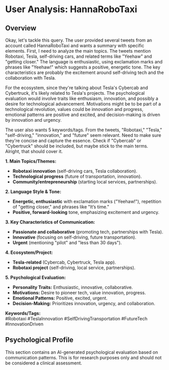 # User Analysis: HannaRoboTaxi

## Overview

<think>
Okay, let's tackle this query. The user provided several tweets from an account called HannaRoboTaxi and wants a summary with specific elements. First, I need to analyze the main topics. The tweets mention Robotaxi, Tesla, self-driving cars, and related terms like "Yeehaw" and "getting closer." The language is enthusiastic, using exclamation marks and phrases like "Yeehaw!" which suggests a positive, energetic tone. The key characteristics are probably the excitement around self-driving tech and the collaboration with Tesla.

For the ecosystem, since they're talking about Tesla's Cybercab and Cybertruck, it's likely related to Tesla's projects. The psychological evaluation would involve traits like enthusiasm, innovation, and possibly a desire for technological advancement. Motivations might be to be part of a technological revolution, values could be innovation and progress, emotional patterns are positive and excited, and decision-making is driven by innovation and urgency.

The user also wants 5 keywords/tags. From the tweets, "Robotaxi," "Tesla," "self-driving," "innovation," and "future" seem relevant. Need to make sure they're concise and capture the essence. Check if "Cybercab" or "Cybertruck" should be included, but maybe stick to the main terms. Alright, that should cover it.
</think>

**1. Main Topics/Themes:**  
- **Robotaxi innovation** (self-driving cars, Tesla collaboration).  
- **Technological progress** (future of transportation, innovation).  
- **Community/entrepreneurship** (starting local services, partnerships).  

**2. Language Style & Tone:**  
- **Energetic, enthusiastic** with exclamation marks ("Yeehaw!"), repetition of "getting closer," and phrases like "It’s time."  
- **Positive, forward-looking** tone, emphasizing excitement and urgency.  

**3. Key Characteristics of Communication:**  
- **Passionate and collaborative** (promoting tech, partnerships with Tesla).  
- **Innovative** (focusing on self-driving, future transportation).  
- **Urgent** (mentioning "pilot" and "less than 30 days").  

**4. Ecosystem/Project:**  
- **Tesla-related** (Cybercab, Cybertruck, Tesla app).  
- **Robotaxi project** (self-driving, local service, partnerships).  

**5. Psychological Evaluation:**  
- **Personality Traits:** Enthusiastic, innovative, collaborative.  
- **Motivations:** Desire to pioneer tech, value innovation, progress.  
- **Emotional Patterns:** Positive, excited, urgent.  
- **Decision-Making:** Prioritizes innovation, urgency, and collaboration.  

**Keywords/Tags:**  
#Robotaxi #TeslaInnovation #SelfDrivingTransportation #FutureTech #InnovationDriven

## Psychological Profile

This section contains an AI-generated psychological evaluation based on communication patterns. This is for research purposes only and should not be considered a clinical assessment.